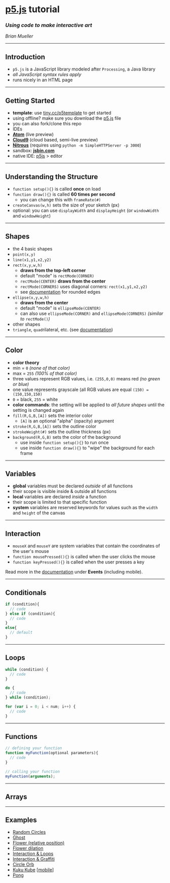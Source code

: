# [p5.js](http://p5js.org/) tutorial
### _Using code to make interactive art_
_Brian Mueller_

---
## Introduction
* `p5.js` is a JavaScript library modeled after `Processing`, a Java library
 * _all JavaScript syntax rules apply_
* runs nicely in an HTML page

---
## Getting Started
* **template**: use [tiny.cc/p5template](https://gist.githubusercontent.com/bmuellerhstat/bd0ca8ce27961f9c264d/raw/5bdc81a80b9ff726949078905b9c0d64b528215b/p5-template.html) to get started
 * using offline? make sure you download the [p5.js](http://p5js.org/download/) file
 * you can also fork/clone this repo
* IDEs
 * **[Atom](http://atom.io/)** (live preview)
 * **[Cloud9](http://c9.io/)** (cloud based, semi-live preview)
 * **[Nitrous](http://www.nitrous.io/)** (requires using `python -m SimpleHTTPServer -p 3000`)
* sandbox: **[jsbin.com](http://jsbin.com/)**
* native IDE: [p5js](http://p5js.org/download/) > editor  

---
## Understanding the Structure
* `function setup(){}` is called **once** on load  
* `function draw(){}` is called **60 times per second**
   * you can change this with `frameRate(#)`
* `createCanvas(w,h)` sets the size of your sketch (px)
 * optional: you can use `displayWidth` and `displayHeight` (or `windowWidth` and `windowHeight`)

---
## Shapes
* the 4 basic shapes
 * `point(x,y)`
 * `line(x1,y1,x2,y2)`
 * `rect(x,y,w,h)`
   * **draws from the top-left corner**
    * default "mode" is `rectMode(CORNER)`
    * `rectMode(CENTER)` **draws from the center**
    * `rectMode(CORNERS)` uses diagonal corners: `rect(x1,y1,x2,y2)`
    * see [documentation](http://p5js.org/reference/#/p5/rect) for rounded edges
 * `ellipse(x,y,w,h)`
   * **draws from the center**
    * default "mode" is `ellipseMode(CENTER)`
    * can also use `ellipseMode(CORNER)` and `ellipseMode(CORNERS)` _(similar to_ `rectMode()`_)_
* other shapes
 * `triangle`, `quad`rilateral, etc. (see [documentation](http://p5js.org/reference/))

---
## Color
* **color theory**
 * min = `0` _(none of that color)_
 * max = `255` _(100% of that color)_
 * three values represent RGB values, i.e. `(255,0,0)` means red _(no green or blue)_
 * one value represents grayscale (all RGB values are equal `(150) = (150,150,150)`
 * `0` = black, `255` = white
* **color commands**: the setting will be applied to _all future shapes_ until the setting is changed again
 * `fill(R,G,B,[A])` sets the interior color
   * `[A]` is an optional "alpha" (opacity) argument
 * `stroke(R,G,B,[A])` sets the outline color
 * `strokeWeight(#)` sets the outline thickness (px)
 * `background(R,G,B)` sets the color of the background
   * use inside `function setup(){}` to run once
   * use inside `function draw(){}` to "wipe" the background for each frame

---
## Variables
* **global** variables must be declared _outside_ of all functions
 * their scope is visible inside & outside all functions
* **local** variables are declared _inside_ a function
 * their scope is limited to that specific function
* **system** variables are reserved keywords for values such as the `width` and `height` of the canvas

---
## Interaction
* `mouseX` and `mouseY` are system variables that contain the coordinates of the user's mouse
* `function mousePressed(){}` is called when the user clicks the mouse
* `function keyPressed(){}` is called when the user presses a key

Read more in the [documentation](http://p5js.org/reference/) under **Events** (including mobile).

---
## Conditionals
```javascript
if (condition){
  // code
} else if (condition){
  // code
}
else{
  // default
}
```

---
## Loops
```javascript
while (condition) {
  // code
}
```
```javascript
do {
  // code
} while (condition);
```
```javascript
for (var i = 0; i < num; i++) {
  // code
}
```
---
## Functions
```javascript
// defining your function
function myFunction(optional parameters){
  // code
}

// calling your function
myFunction(arguments);
```

---
## Arrays

---
## Examples
* [Random Circles](random-circles.html)
* [Ghost](ghost.html)
* [Flower (relative position)](flower-relative-position.html)
* [Flower dilation](flower-dilation.html)
* [Interaction & Loops](interaction-loop.html)
* [Interaction & Graffiti](interaction-graffiti.html)
* [Circle Orb](circle-orb.html)
* [Kuku Kube](http://brianmueller.github.io/kuku-kube/) [[mobile](http://brianmueller.github.io/kuku-kube/mobile)]
* [Pong](pong.html)
